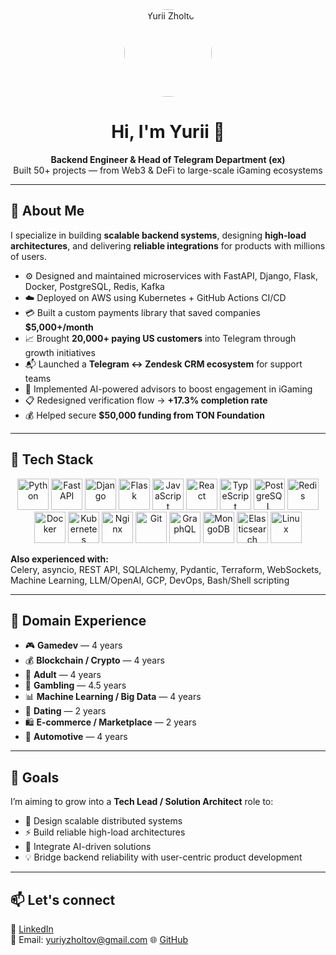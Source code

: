 <!-- Header with photo and intro -->
<div align="center">

<img src="https://media.licdn.com/dms/image/v2/D4E03AQF4JM4K74ooJg/profile-displayphoto-shrink_800_800/profile-displayphoto-shrink_800_800/0/1731617058172?e=1760572800&v=beta&t=GcOH5GegYSqdo2pDwGtQXYhRjpfqDZHDdis47MYF_v4" alt="Yurii Zholtov" width="140" style="border-radius:50%"/>

# Hi, I'm Yurii 👋  
**Backend Engineer & Head of Telegram Department (ex)**  
Built 50+ projects — from Web3 & DeFi to large-scale iGaming ecosystems

</div>



---

## 🚀 About Me

I specialize in building **scalable backend systems**, designing **high-load architectures**, and delivering **reliable integrations** for products with millions of users.

- ⚙️ Designed and maintained microservices with FastAPI, Django, Flask, Docker, PostgreSQL, Redis, Kafka
- ☁️ Deployed on AWS using Kubernetes + GitHub Actions CI/CD
- 💳 Built a custom payments library that saved companies **$5,000+/month**
- 📈 Brought **20,000+ paying US customers** into Telegram through growth initiatives
- 📬 Launched a **Telegram ↔ Zendesk CRM ecosystem** for support teams
- 🧠 Implemented AI-powered advisors to boost engagement in iGaming
- 📋 Redesigned verification flow → **+17.3% completion rate**
- 💰 Helped secure **$50,000 funding from TON Foundation**

---

## 🧩 Tech Stack

<div align="center">

<img src="https://cdn.jsdelivr.net/gh/devicons/devicon/icons/python/python-original.svg" width="50" title="Python"/>
<img src="https://cdn.jsdelivr.net/gh/devicons/devicon/icons/fastapi/fastapi-original.svg" width="50" title="FastAPI"/>
<img src="https://cdn.jsdelivr.net/gh/devicons/devicon/icons/django/django-plain.svg" width="50" title="Django"/>
<img src="https://cdn.jsdelivr.net/gh/devicons/devicon/icons/flask/flask-original.svg" width="50" title="Flask"/>
<img src="https://cdn.jsdelivr.net/gh/devicons/devicon/icons/javascript/javascript-original.svg" width="50" title="JavaScript"/>
<img src="https://cdn.jsdelivr.net/gh/devicons/devicon/icons/react/react-original.svg" width="50" title="React"/>
<img src="https://cdn.jsdelivr.net/gh/devicons/devicon/icons/typescript/typescript-original.svg" width="50" title="TypeScript"/>
<img src="https://cdn.jsdelivr.net/gh/devicons/devicon/icons/postgresql/postgresql-original.svg" width="50" title="PostgreSQL"/>
<img src="https://cdn.jsdelivr.net/gh/devicons/devicon/icons/redis/redis-original.svg" width="50" title="Redis"/>
<img src="https://cdn.jsdelivr.net/gh/devicons/devicon/icons/docker/docker-original.svg" width="50" title="Docker"/>
<img src="https://cdn.jsdelivr.net/gh/devicons/devicon/icons/kubernetes/kubernetes-plain.svg" width="50" title="Kubernetes"/>
<img src="https://cdn.jsdelivr.net/gh/devicons/devicon/icons/nginx/nginx-original.svg" width="50" title="Nginx"/>


<img src="https://cdn.jsdelivr.net/gh/devicons/devicon/icons/git/git-original.svg" width="50" title="Git"/>
<img src="https://cdn.jsdelivr.net/gh/devicons/devicon/icons/graphql/graphql-plain.svg" width="50" title="GraphQL"/>
<img src="https://cdn.jsdelivr.net/gh/devicons/devicon/icons/mongodb/mongodb-original.svg" width="50" title="MongoDB"/>
<img src="https://cdn.jsdelivr.net/gh/devicons/devicon/icons/elasticsearch/elasticsearch-original.svg" width="50" title="Elasticsearch"/>
<img src="https://cdn.jsdelivr.net/gh/devicons/devicon/icons/linux/linux-original.svg" width="50" title="Linux"/>

</div>

**Also experienced with:**  
Celery, asyncio, REST API, SQLAlchemy, Pydantic, Terraform, WebSockets, Machine Learning, LLM/OpenAI, GCP, DevOps, Bash/Shell scripting

---

## 🧠 Domain Experience

- 🎮 **Gamedev** — 4 years
- 💰 **Blockchain / Crypto** — 4 years
- 🔞 **Adult** — 4 years
- 🎲 **Gambling** — 4.5 years
- 📊 **Machine Learning / Big Data** — 4 years
- 💌 **Dating** — 2 years
- 🛍️ **E-commerce / Marketplace** — 2 years
- 🚗 **Automotive** — 4 years

---

## 🎯 Goals

I’m aiming to grow into a **Tech Lead / Solution Architect** role to:

- 🧠 Design scalable distributed systems
- ⚡ Build reliable high-load architectures
- 🤖 Integrate AI-driven solutions
- 💡 Bridge backend reliability with user-centric product development

---
## 📫 Let's connect

💼 [LinkedIn](https://www.linkedin.com/in/yurii-zholtov)  
📧 Email: yuriyzholtov@gmail.com
🌐 [GitHub](https://github.com/counterat)

